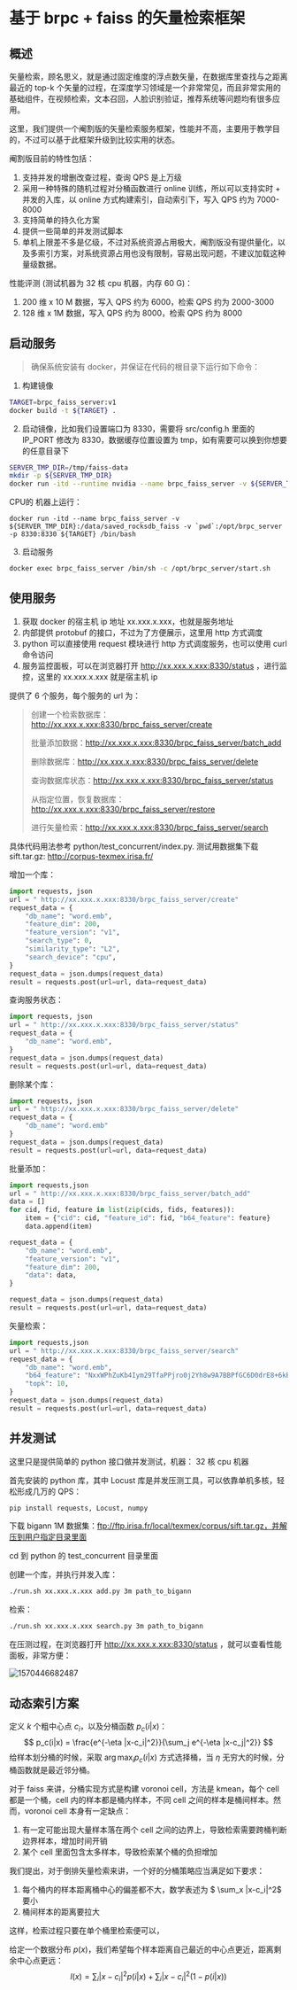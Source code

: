 # 基于 brpc + faiss 的矢量检索框架


## 概述
矢量检索，顾名思义，就是通过固定维度的浮点数矢量，在数据库里查找与之距离最近的 top-k 个矢量的过程，在深度学习领域是一个非常常见，而且非常实用的基础组件，在视频检索，文本召回，人脸识别验证，推荐系统等问题均有很多应用。

这里，我们提供一个阉割版的矢量检索服务框架，性能并不高，主要用于教学目的，不过可以基于此框架升级到比较实用的状态。

阉割版目前的特性包括：

1. 支持并发的增删改查过程，查询 QPS 是上万级
2. 采用一种特殊的随机过程对分桶函数进行 online 训练，所以可以支持实时 + 并发的入库，以 online 方式构建索引，自动索引下，写入 QPS 约为 7000-8000
3. 支持简单的持久化方案
4. 提供一些简单的并发测试脚本
5. 单机上限差不多是亿级，不过对系统资源占用极大，阉割版没有提供量化，以及多索引方案，对系统资源占用也没有限制，容易出现问题，不建议加载这种量级数据。

性能评测 (测试机器为 32 核 cpu 机器，内存 60 G)：

1. 200 维 x 10 M 数据，写入 QPS 约为 6000，检索 QPS 约为 2000-3000
2. 128 维 x 1M 数据，写入 QPS 约为 8000，检索 QPS 约为 8000



## 启动服务

>  确保系统安装有 docker，并保证在代码的根目录下运行如下命令：

1. 构建镜像
```bash
TARGET=brpc_faiss_server:v1
docker build -t ${TARGET} .
```

2. 启动镜像，比如我们设置端口为 8330，需要将 src/config.h 里面的 IP_PORT 修改为 8330，数据缓存位置设置为 tmp，如有需要可以换到你想要的任意目录下
```bash
SERVER_TMP_DIR=/tmp/faiss-data
mkdir -p ${SERVER_TMP_DIR}
docker run -itd --runtime nvidia --name brpc_faiss_server -v ${SERVER_TMP_DIR}:/data/saved_rocksdb_faiss -v `pwd`:/opt/brpc_server -p 8330:8330 ${TARGET} /bin/bash
```

CPU的 机器上运行：
```
docker run -itd --name brpc_faiss_server -v ${SERVER_TMP_DIR}:/data/saved_rocksdb_faiss -v `pwd`:/opt/brpc_server -p 8330:8330 ${TARGET} /bin/bash
```

3. 启动服务

```bash
docker exec brpc_faiss_server /bin/sh -c /opt/brpc_server/start.sh
```



## 使用服务

1. 获取 docker 的宿主机 ip 地址 xx.xxx.x.xxx，也就是服务地址
2. 内部提供 protobuf 的接口，不过为了方便展示，这里用 http 方式调度
3. python 可以直接使用 request 模块进行 http 方式调度服务，也可以使用 curl 命令访问
4. 服务监控面板，可以在浏览器打开 http://xx.xxx.x.xxx:8330/status ，进行监控，这里的  xx.xxx.x.xxx  就是宿主机 ip



提供了 6 个服务，每个服务的 url 为：

> 创建一个检索数据库： http://xx.xxx.x.xxx:8330/brpc_faiss_server/create
>
> 批量添加数据：http://xx.xxx.x.xxx:8330/brpc_faiss_server/batch_add
>
> 删除数据库：http://xx.xxx.x.xxx:8330/brpc_faiss_server/delete
>
> 查询数据库状态：http://xx.xxx.x.xxx:8330/brpc_faiss_server/status
>
> 从指定位置，恢复数据库：http://xx.xxx.x.xxx:8330/brpc_faiss_server/restore
>
> 进行矢量检索：http://xx.xxx.x.xxx:8330/brpc_faiss_server/search


具体代码用法参考 python/test_concurrent/index.py.
测试用数据集下载 sift.tar.gz: http://corpus-texmex.irisa.fr/

增加一个库：

```python
import requests, json
url = " http://xx.xxx.x.xxx:8330/brpc_faiss_server/create"
request_data = {
	"db_name": "word.emb",
	"feature_dim": 200,
	"feature_version": "v1",
	"search_type": 0,
	"similarity_type": "L2",
	"search_device": "cpu",
}
request_data = json.dumps(request_data)
result = requests.post(url=url, data=request_data)
```



查询服务状态：

```python
import requests, json
url = " http://xx.xxx.x.xxx:8330/brpc_faiss_server/status"
request_data = {
	"db_name": "word.emb",
}
request_data = json.dumps(request_data)
result = requests.post(url=url, data=request_data)
```



删除某个库：

```python
import requests, json
url = " http://xx.xxx.x.xxx:8330/brpc_faiss_server/delete"
request_data = {
	"db_name": "word.emb"
}
request_data = json.dumps(request_data)
result = requests.post(url=url, data=request_data)
```



批量添加：

```python
import requests,json
url = " http://xx.xxx.x.xxx:8330/brpc_faiss_server/batch_add"
data = []
for cid, fid, feature in list(zip(cids, fids, features)):
	item = {"cid": cid, "feature_id": fid, "b64_feature": feature}
	data.append(item)

request_data = {
	"db_name": "word.emb",
	"feature_version": "v1",
	"feature_dim": 200,
	"data": data,
}

request_data = json.dumps(request_data)
result = requests.post(url=url, data=request_data)
```



矢量检索：

```python
import requests,json
url = " http://xx.xxx.x.xxx:8330/brpc_faiss_server/search"
request_data = {
	"db_name": "word.emb",
    "b64_feature": "NxxWPhZuKb4Iym29TfaPPjro0j2Yh8w9A7BBPfGC6D0drE8+6kB2P...",
    "topk": 10,
}
request_data = json.dumps(request_data)
result = requests.post(url=url, data=request_data)
```





## 并发测试

这里只是提供简单的 python 接口做并发测试，机器： 32 核 cpu 机器

首先安装的 python 库，其中 Locust 库是并发压测工具，可以依靠单机多核，轻松形成几万的 QPS：

```python
pip install requests, Locust, numpy
```

下载 bigann 1M 数据集：ftp://ftp.irisa.fr/local/texmex/corpus/sift.tar.gz，并解压到用户指定目录里面

cd 到 python 的 test_concurrent 目录里面

创建一个库，并执行并发入库：

```sh
./run.sh xx.xxx.x.xxx add.py 3m path_to_bigann
```

检索：

```sh
./run.sh xx.xxx.x.xxx search.py 3m path_to_bigann
```



在压测过程，在浏览器打开 http://xx.xxx.x.xxx:8330/status ，就可以查看性能面板，非常方便：

![1570446682487](image/1570446682487.png)





## 动态索引方案

定义 $k$ 个粗中心点 $c_i$，以及分桶函数 $p_c(i|x)$：
$$
p_c(i|x) = \frac{e^{-\eta |x-c_i|^2}}{\sum_j e^{-\eta |x-c_j|^2}}
$$
给样本划分桶的时候，采取 $\arg\max_i p_c(i|x)$ 方式选择桶，当 $\eta$ 无穷大的时候，分桶函数就是最近邻分桶。

对于 faiss 来讲，分桶实现方式是构建 voronoi cell，方法是 kmean，每个 cell 都是一个桶，cell 内的样本都是桶内样本，不同 cell 之间的样本是桶间样本。然而，voronoi cell 本身有一定缺点：

1. 有一定可能出现大量样本落在两个 cell 之间的边界上，导致检索需要跨桶判断边界样本，增加时间开销
2. 某个 cell 里面包含太多样本，导致检索某个桶的负担增加

我们提出，对于倒排矢量检索来讲，一个好的分桶策略应当满足如下要求：

1. 每个桶内的样本距离桶中心的偏差都不大，数学表述为 $ \sum_x |x-c_i|^2$ 要小
2. 桶间样本的距离要拉大

这样，检索过程只要在单个桶里检索便可以，

给定一个数据分布 $p(x)$，我们希望每个样本距离自己最近的中心点更近，距离剩余中心点更远：
$$
l(x)=\sum_i |x-c_i|^2 p(i|x) + \sum_i |x-c_i|^2 (1-p(i|x))
$$
